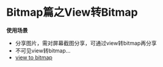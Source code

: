 # Bitmap篇之View转Bitmap
**使用场景**
* 分享图片，需对屏幕截图分享，可通过view转bitmap再分享
* 不可见view转bitmap...
* [view to bitmap]()

